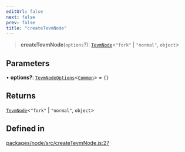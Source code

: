 ```yaml
---
editUrl: false
next: false
prev: false
title: "createTevmNode"
---
```


> **createTevmNode**(`options`?): [`TevmNode`](/reference/tevm/node/type-aliases/baseclient/)\<`"fork"` \| `"normal"`, `object`\>

## Parameters

• **options?**: [`TevmNodeOptions`](/reference/tevm/node/type-aliases/baseclientoptions/)\<[`Common`](/reference/tevm/common/type-aliases/common/)\> = `{}`

## Returns

[`TevmNode`](/reference/tevm/node/type-aliases/baseclient/)\<`"fork"` \| `"normal"`, `object`\>

## Defined in

[packages/node/src/createTevmNode.js:27](https://github.com/evmts/tevm-monorepo/blob/main/packages/node/src/createTevmNode.js#L27)
